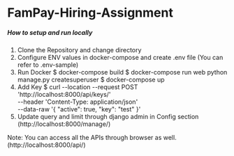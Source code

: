 # FamPay-Hiring-Assignment


##### How to setup and run locally 

  1. Clone the Repository and change directory
  2. Configure ENV values in docker-compose and create .env file (You can refer to .env-sample)
  3. Run Docker
    $ docker-compose build
    $ docker-compose run web python manage.py createsuperuser
    $ docker-compose up
  4. Add Key
    $ curl --location --request POST 'http://localhost:8000/api/keys/' \
        --header 'Content-Type: application/json' \
        --data-raw '{
            "active": true,
            "key": "test"
        }'
  5. Update query and limit through django admin in Config section (http://localhost:8000/manage/)
  
Note: You can access all the APIs through browser as well. (http://localhost:8000/api/)
